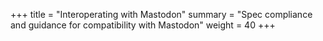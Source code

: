 +++
title = "Interoperating with Mastodon"
summary = "Spec compliance and guidance for compatibility with Mastodon"
weight = 40
+++